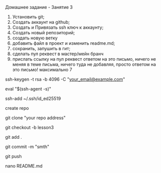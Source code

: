 Домашнее задание - Занятие 3


1. Установить git;
2. Создать аккаунт на github;
3. Создать и Привязать ssh ключ к аккаунту;
4. Создать новый репозиторий;
5. создать новую ветку
6. добавить файл в проект и изменить readme.md;
7. сохранить, запушить в гит;
8. сделать пул реквест в мастер/мейн бранч
9. прислать ссылку на пул реквест ответом на это письмо, ничего не меняя в теме письма, ничего туда не добавляя, просто ответом на это письмо!
максимально 7 

ssh-keygen -t rsa -b 4096 -C "your_email@example.com"

eval "$(ssh-agent -s)"

ssh-add ~/.ssh/id_ed25519

create repo

git clone "your repo address"

git checkout -b lesson3

git add .

git commit -m "smth"

git push

nano README.md
